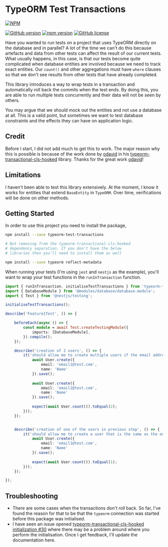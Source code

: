 # TypeORM Test Transactions
[![NPM](https://nodei.co/npm/typeorm-test-transactions.png)](https://nodei.co/npm/typeorm-test-transactions/)

[![GitHub version](https://badge.fury.io/gh/entrostat%2Ftypeorm-test-transactions.svg)](https://badge.fury.io/gh/entrostat%2Ftypeorm-test-transactions)
[![npm version](https://badge.fury.io/js/typeorm-test-transactions.svg)](https://badge.fury.io/js/typeorm-test-transactions)
<a href="https://github.com/entrostat/typeorm-test-transactions/blob/master/LICENSE"><img alt="GitHub license" src="https://img.shields.io/github/license/entrostat/typeorm-test-transactions"></a>


Have you wanted to run tests on a project that uses TypeORM directly on the database and in parallel? A lot of the time we can't do this because artefacts and data from other tests can affect the result of our current tests. What usually happens, in this case, is that our tests become quite complicated when database entities are involved because we need to track exact entities. Our `count()` and other aggregations must have `where` clauses so that we don't see results from other tests that have already completed.

This library introduces a way to wrap tests in a transaction and automatically roll back the commits when the test ends. By doing this, you are able to run multiple tests concurrently and their data will not be seen by others.

You may argue that we should mock out the entities and not use a database at all. This is a valid point, but sometimes we want to test database constraints and the effects they can have on application logic.

## Credit
Before I start, I did not add much to get this to work. The major reason why this is possible is because of the work done by [odavid](https://github.com/odavid) in his [typeorm-transactional-cls-hooked](https://github.com/odavid/typeorm-transactional-cls-hooked) library. Thanks for the great work  [odavid](https://github.com/odavid)!

## Limitations
I haven't been able to test this library extensively. At the moment, I know it works for entities that extend `BaseEntity` in `TypeORM`. Over time, verifications will be done on other methods.


## Getting Started

In order to use this project you need to install the package,
```bash
npm install --save typeorm-test-transactions

# Not removing from the typeorm-transactional-cls-hooked
# dependency separation. If you don't have the below
# libraries then you'll need to install them as well

npm install --save typeorm reflect-metadata
```

When running your tests (I'm using `jest` and `nestjs` as the example), you'll want to wrap your test functions in the `runInTransaction` function.

```typescript
import { runInTransaction, initialiseTestTransactions } from 'typeorm-test-transactions';
import { DatabaseModule } from '@modules/database/database.module';
import { Test } from '@nestjs/testing';

initialiseTestTransactions();

describe('Feature1Test', () => {

    beforeEach(async () => {
        const module = await Test.createTestingModule({
            imports: [DatabaseModule],
        }).compile();
    });

    describe('creation of 2 users', () => {
        it('should allow me to create multiple users if the email address is different but name is the same', runInTransaction(async () => {
            await User.create({
                email: 'email1@test.com',
                name: 'Name'
            }).save();
            
            await User.create({
                email: 'email2@test.com',
                name: 'Name'
            }).save();
            
            expect(await User.count()).toEqual(2);
        }));
    });


    describe('creation of one of the users in previous step', () => {
        it('should allow me to create a user that is the same as the one in the previous step', runInTransaction(async () => {
            await User.create({
                email: 'email1@test.com',
                name: 'Name'
            }).save();
 
            expect(await User.count()).toEqual(1);
        }));
    });

});

```

## Troubleshooting

- There are some cases when the transactions don't roll back. So far, I've found the reason for that to be that the `typeorm` connection was started before this package was initialised.
- I have seen an issue opened [typeorm-transactional-cls-hooked initialization #30](https://github.com/odavid/typeorm-transactional-cls-hooked/issues/30) where there may be a problem around where you perform the initialisation. Once I get feedback, I'll update the documentation here.

